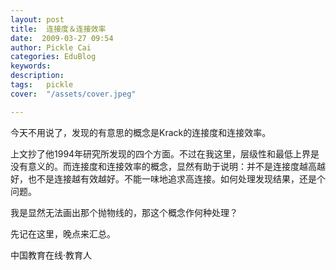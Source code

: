 ```yaml
---
layout: post  
title:  连接度＆连接效率  
date:  2009-03-27 09:54  
author: Pickle Cai  
categories: EduBlog  
keywords: 
description:   
tags:	pickle   
cover:  "/assets/cover.jpeg"  

---  
```

    
今天不用说了，发现的有意思的概念是Krack的连接度和连接效率。



上文抄了他1994年研究所发现的四个方面。不过在我这里，层级性和最低上界是没有意义的。而连接度和连接效率的概念，显然有助于说明：并不是连接度越高越好，也不是连接越有效越好。不能一味地追求高连接。如何处理发现结果，还是个问题。



我是显然无法画出那个抛物线的，那这个概念作何种处理？



先记在这里，晚点来汇总。



		    
 中国教育在线·教育人

